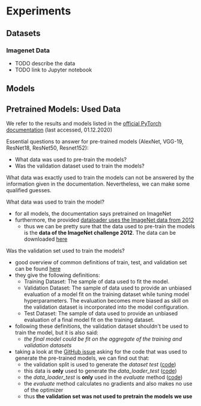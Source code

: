 # Experiments

## Datasets

### Imagenet Data 
- TODO describe the data 
- TODO link to Jupyter notebook

## Models  

## Pretrained Models: Used Data
We refer to the results and models listed in the 
[official PyTorch documentation](https://pytorch.org/docs/stable/torchvision/models.html) (last accessed, 01.12.2020)

Essential questions to answer for pre-trained models (AlexNet, VGG-19, ResNet18, ResNet50, Resnet152):
- What data was used to pre-train the models?
- Was the validation dataset used to train the models?

What data was exactly used to train the models can not be answered by the information given in the documentation. 
Nevertheless, we can make some qualified guesses. 

What data was used to train the model? 
- for all models, the documentation says pretrained on ImageNet
- furthermore, the provided 
[dataloader uses the ImageNet data from 2012](https://github.com/pytorch/vision/blob/6e7ed49a93a1b0d47cef7722ea2c2f525dcb8795/torchvision/datasets/imagenet.py#L11-L15)
    - thus we can be pretty sure that the data used to pre-train the models is the **data of the ImageNet challenge 2012**. 
    The data can be downloaded [here](http://image-net.org/challenges/LSVRC/2012/downloads.php#images)

Was the validation set used to train the models?
- good overview of common definitions of train, test, and validation set can be found [here](https://machinelearningmastery.com/difference-test-validation-datasets/)
- they give the following definitions: 
    - Training Dataset: The sample of data used to fit the model.
    - Validation Dataset: The sample of data used to provide an unbiased evaluation of a model fit on the training dataset while tuning model hyperparameters. The evaluation becomes more biased as skill on the validation dataset is incorporated into the model configuration.
    - Test Dataset: The sample of data used to provide an unbiased evaluation of a final model fit on the training dataset.
- following these definitions, the validation dataset shouldn't be used to train the model, but it is also said: 
    - *the final model could be fit on the aggregate of the training and validation datasets*
- taking a look at the [GitHub issue](https://github.com/pytorch/vision/issues/2469) asking for the code that was used
 to generate the pre-trained models, we can find out that:
    - the validation split is used to generate the *dataset test* ([code](https://github.com/pytorch/vision/blob/6e7ed49a93a1b0d47cef7722ea2c2f525dcb8795/references/classification/train.py#L110-L138))
    - this data is **only** used to generate the *data_loader_test* ([code](https://github.com/pytorch/vision/blob/6e7ed49a93a1b0d47cef7722ea2c2f525dcb8795/references/classification/train.py#L164))
    - the *data_loader_test* is **only** used in the *evaluate* method ([code](https://github.com/pytorch/vision/blob/6e7ed49a93a1b0d47cef7722ea2c2f525dcb8795/references/classification/train.py#L48-L71))
    - the *evaluate* method calculates no gradients and also makes no use of the optimizer
    - thus **the validation set was not used to pretrain the models we use** 




